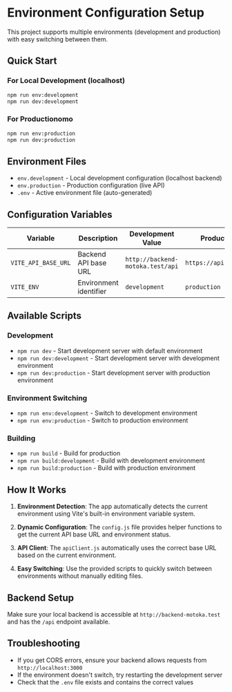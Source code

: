 # Environment Configuration Setup

This project supports multiple environments (development and production) with easy switching between them.

## Quick Start

### For Local Development (localhost)
```bash
npm run env:development
npm run dev:development
```

### For Productionomo
```bash
npm run env:production
npm run dev:production
```

## Environment Files

- `env.development` - Local development configuration (localhost backend)
- `env.production` - Production configuration (live API)
- `.env` - Active environment file (auto-generated)

## Configuration Variables

| Variable | Description | Development Value | Production Value |
|----------|-------------|-------------------|------------------|
| `VITE_API_BASE_URL` | Backend API base URL | `http://backend-motoka.test/api` | `https://api.motoka.ng/api` |
| `VITE_ENV` | Environment identifier | `development` | `production` |

## Available Scripts

### Development
- `npm run dev` - Start development server with default environment
- `npm run dev:development` - Start development server with development environment
- `npm run dev:production` - Start development server with production environment

### Environment Switching
- `npm run env:development` - Switch to development environment
- `npm run env:production` - Switch to production environment

### Building
- `npm run build` - Build for production
- `npm run build:development` - Build with development environment
- `npm run build:production` - Build with production environment

## How It Works

1. **Environment Detection**: The app automatically detects the current environment using Vite's built-in environment variable system.

2. **Dynamic Configuration**: The `config.js` file provides helper functions to get the current API base URL and environment status.

3. **API Client**: The `apiClient.js` automatically uses the correct base URL based on the current environment.

4. **Easy Switching**: Use the provided scripts to quickly switch between environments without manually editing files.

## Backend Setup

Make sure your local backend is accessible at `http://backend-motoka.test` and has the `/api` endpoint available.

## Troubleshooting

- If you get CORS errors, ensure your backend allows requests from `http://localhost:3000`
- If the environment doesn't switch, try restarting the development server
- Check that the `.env` file exists and contains the correct values
